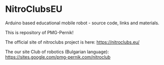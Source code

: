 # NitroClubsEU
Arduino based educational mobile robot - source code, links and materials.

This is repository of PMG-Pernik!

The official site of nitroclubs project is here: https://nitroclubs.eu/

The our site Club of robotics (Bulgarian language):   https://sites.google.com/pmg-pernik.com/nitroclub
